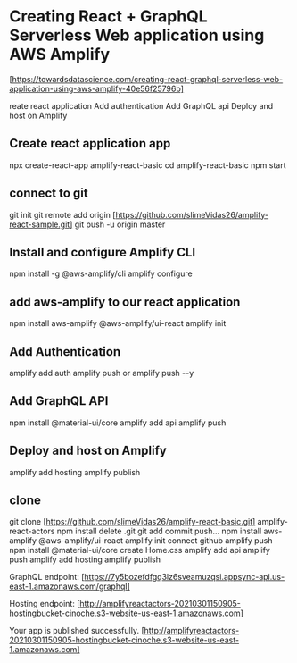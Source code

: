 # Creating React + GraphQL Serverless Web application using AWS Amplify

[https://towardsdatascience.com/creating-react-graphql-serverless-web-application-using-aws-amplify-40e56f25796b]

reate react application
Add authentication
Add GraphQL api
Deploy and host on Amplify

## Create react application app

npx create-react-app amplify-react-basic
cd amplify-react-basic
npm start

## connect to git

git init
git remote add origin [https://github.com/slimeVidas26/amplify-react-sample.git]
git push -u origin master

## Install and configure Amplify CLI

npm install -g @aws-amplify/cli
amplify configure

## add aws-amplify to our react application

npm install aws-amplify @aws-amplify/ui-react
amplify init

## Add Authentication

amplify add auth
amplify push or amplify push --y

## Add GraphQL API

npm install @material-ui/core
amplify add api
amplify push

## Deploy and host on Amplify

amplify add hosting
amplify publish

## clone

git clone [https://github.com/slimeVidas26/amplify-react-basic.git] amplify-react-actors
npm install
delete .git
git  add commit push...
npm install aws-amplify @aws-amplify/ui-react
amplify init
connect github
amplify push
npm install @material-ui/core
create Home.css
amplify add api
amplify push
amplify add hosting
amplify publish

GraphQL endpoint: [https://7y5bozefdfgq3lz6sveamuzqsi.appsync-api.us-east-1.amazonaws.com/graphql]

Hosting endpoint: [http://amplifyreactactors-20210301150905-hostingbucket-cinoche.s3-website-us-east-1.amazonaws.com]

Your app is published successfully.
[http://amplifyreactactors-20210301150905-hostingbucket-cinoche.s3-website-us-east-1.amazonaws.com]

